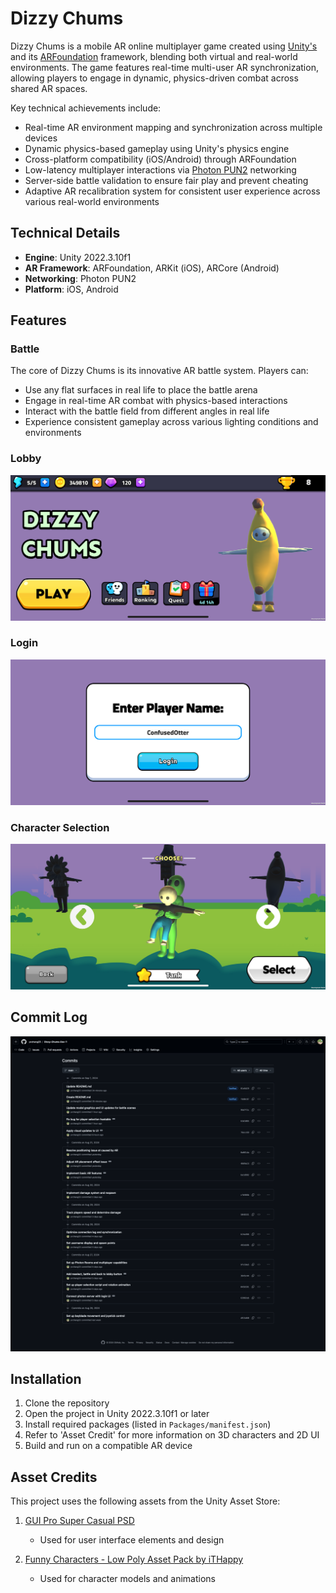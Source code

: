 # Dizzy Chums

Dizzy Chums is a mobile AR online multiplayer game created using [Unity's](https://unity.com/) and its [ARFoundation](https://unity.com/unity/features/arfoundation) framework, blending both virtual and real-world environments. The game features real-time multi-user AR synchronization, allowing players to engage in dynamic, physics-driven combat across shared AR spaces.

Key technical achievements include:
- Real-time AR environment mapping and synchronization across multiple devices
- Dynamic physics-based gameplay using Unity's physics engine
- Cross-platform compatibility (iOS/Android) through ARFoundation
- Low-latency multiplayer interactions via [Photon PUN2](https://www.photonengine.com/pun) networking
- Server-side battle validation to ensure fair play and prevent cheating
- Adaptive AR recalibration system for consistent user experience across various real-world environments

## Technical Details
- **Engine**: Unity 2022.3.10f1
- **AR Framework**: ARFoundation, ARKit (iOS), ARCore (Android)
- **Networking**: Photon PUN2
- **Platform**: iOS, Android

## Features

### Battle
The core of Dizzy Chums is its innovative AR battle system. Players can:
- Use any flat surfaces in real life to place the battle arena
- Engage in real-time AR combat with physics-based interactions
- Interact with the battle field from different angles in real life
- Experience consistent gameplay across various lighting conditions and environments

### Lobby
![Lobby](Img/lobby.png)

### Login
![Login](Img/login.png)

### Character Selection
![Character Selection](Img/select.png)

## Commit Log
![Commit Log](Img/commit-log.png)

## Installation
1. Clone the repository
2. Open the project in Unity 2022.3.10f1 or later
3. Install required packages (listed in `Packages/manifest.json`)
4. Refer to 'Asset Credit' for more information on 3D characters and 2D UI
5. Build and run on a compatible AR device

## Asset Credits

This project uses the following assets from the Unity Asset Store:

1. [GUI Pro Super Casual PSD](https://assetstore.unity.com/packages/2d/gui/gui-pro-super-casual-psd-272918)
   - Used for user interface elements and design

2. [Funny Characters - Low Poly Asset Pack by iTHappy](https://assetstore.unity.com/packages/3d/characters/humanoids/funny-characters-low-poly-asset-pack-by-ithappy-242892)
   - Used for character models and animations